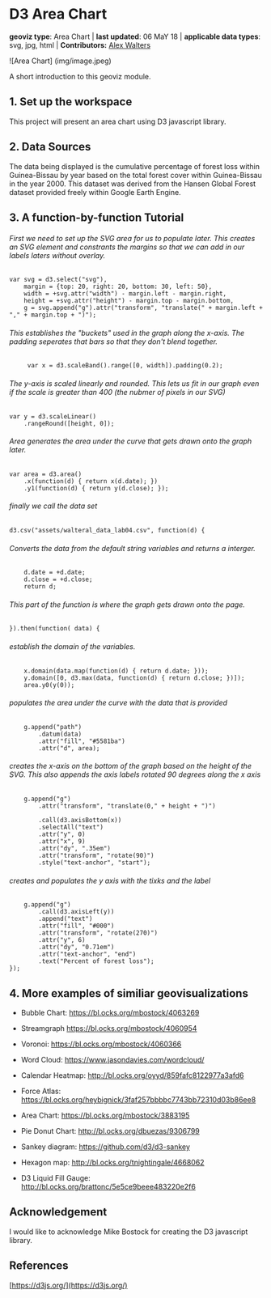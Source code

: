 # D3 Area Chart

**geoviz type**: Area Chart | **last updated**: 06 MaY 18 | **applicable data types**: svg, jpg, html | **Contributors:** [Alex Walters](https://github.com/walteral/)

![Area Chart] (img/image.jpeg)

A short introduction to this geoviz module.

## 1\. Set up the workspace
This project will present an area chart using D3 javascript library. 

## 2\. Data Sources
The data being displayed is the cumulative percentage of forest loss within Guinea-Bissau by year based on the total forest cover within Guinea-Bissau in the year 2000. This dataset was derived from the Hansen Global Forest dataset provided freely within Google Earth Engine. 

## 3\. A function-by-function Tutorial

###### First we need to set up the SVG area for us to populate later. This creates an SVG element and constrants the margins so that we can add in our labels laters without overlay.

    var svg = d3.select("svg"),
        margin = {top: 20, right: 20, bottom: 30, left: 50},
        width = +svg.attr("width") - margin.left - margin.right,
        height = +svg.attr("height") - margin.top - margin.bottom,
        g = svg.append("g").attr("transform", "translate(" + margin.left + "," + margin.top + ")");
  
 ###### This establishes the "buckets" used in the graph along the x-axis. The padding seperates that bars so that they don't blend together.
        
         var x = d3.scaleBand().range([0, width]).padding(0.2);
###### The y-axis is scaled linearly and rounded. This lets us fit in our graph even if the scale is greater than 400 (the nubmer of pixels in our SVG)
    var y = d3.scaleLinear()
        .rangeRound([height, 0]);

###### Area generates the area under the curve that gets drawn onto the graph later.
    var area = d3.area()
        .x(function(d) { return x(d.date); })
        .y1(function(d) { return y(d.close); });

###### finally we call the data set
    d3.csv("assets/walteral_data_lab04.csv", function(d) {
    
###### Converts the data from the default string variables and returns a interger.
        d.date = +d.date;
        d.close = +d.close;
        return d;
        
###### This part of the function is where the graph gets drawn onto the page.
    }).then(function( data) {

###### establish the domain of the variables.
        x.domain(data.map(function(d) { return d.date; }));
        y.domain([0, d3.max(data, function(d) { return d.close; })]);
        area.y0(y(0));
###### populates the area under the curve with the data that is provided
        g.append("path")
            .datum(data)
            .attr("fill", "#5581ba")
            .attr("d", area);

###### creates the x-axis on the bottom of the graph based on the height of the SVG. This also appends the axis labels rotated 90 degrees along the x axis
        g.append("g")
            .attr("transform", "translate(0," + height + ")")

            .call(d3.axisBottom(x))
            .selectAll("text")
            .attr("y", 0)
            .attr("x", 9)
            .attr("dy", ".35em")
            .attr("transform", "rotate(90)")
            .style("text-anchor", "start");


###### creates and populates the y axis with the tixks and the label

        g.append("g")
            .call(d3.axisLeft(y))
            .append("text")
            .attr("fill", "#000")
            .attr("transform", "rotate(270)")
            .attr("y", 6)
            .attr("dy", "0.71em")
            .attr("text-anchor", "end")
            .text("Percent of forest loss");
    });

## 4\. More examples of similiar geovisualizations
- Bubble Chart: https://bl.ocks.org/mbostock/4063269

- Streamgraph https://bl.ocks.org/mbostock/4060954 

- Voronoi: https://bl.ocks.org/mbostock/4060366

- Word Cloud: https://www.jasondavies.com/wordcloud/ 

- Calendar Heatmap: http://bl.ocks.org/oyyd/859fafc8122977a3afd6 

- Force Atlas: https://bl.ocks.org/heybignick/3faf257bbbbc7743bb72310d03b86ee8

- Area Chart: https://bl.ocks.org/mbostock/3883195 

- Pie Donut Chart: http://bl.ocks.org/dbuezas/9306799

- Sankey diagram: https://github.com/d3/d3-sankey 

- Hexagon map: http://bl.ocks.org/tnightingale/4668062 

- D3 Liquid Fill Gauge: http://bl.ocks.org/brattonc/5e5ce9beee483220e2f6 


## Acknowledgement
I would like to acknowledge Mike Bostock for creating the D3 javascript library.


## References
[https://d3js.org/](https://d3js.org/)


